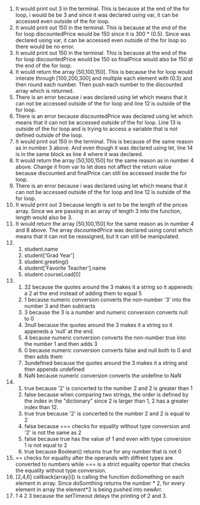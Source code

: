 1. It would print out 3 in the terminal. This is because at the end of the for loop, i would be be 3 and since it was declared using var, it can be accessed even outside of the for loop.
2. It would print out 150 in the terminal. This is because at the end of the for loop discountedPrice would be 150 since it is 300 * (0.5). Since was declared using var, it can be accessed even outside of the for loop so there would be no error.
3. It would print out 150 in the terminal. This is because at the end of the for loop discountedPrice would be 150 so finalPrice would also be 150 at the end of the for loop.
4. It would return the array [50,100,150]. This is because the for loop would interate through [100,200,300] and multiple each element with (0.5) and then round each number. Then push each number to the discounted array which is returned.
5. There is an error because i was declared using let which means that it can not be accessed outside of the for loop and line 12 is outside of the for loop.
6. There is an error because discountedPrice was declared using let which means that it can not be accessed outside of the for loop. Line 13 is outside of the for loop and is trying to access a variable that is not defined outside of the loop.
7.  It would print out 150 in the terminal. This is because of the same reason as in number 3 above. And even though it was declared using let, line 14 is in the same block as line 4 where it was declared.
8.  It would return the array [50,100,150] for the same reason as in number 4 above. Change it from var to let does not affect the return value because discounted and finalPrice can still be accessed inside the for loop. 
9. There is an error because i was declared using let which means that it can not be accessed outside of the for loop and line 12 is outside of the for loop.
10. It would print out 3 because length is set to be the length of the prices array. Since we are passing in an array of length 3 into the function, length would also be 3.
11. It would return the array [50,100,150] for the same reason as in number 4 and 8 above. The array dscountedPrice was declared using const which means that it can not be reassigned, but it can still be manipulated.
12. 
    1.  student.name
    2.  student['Grad Year']
    3.  student.greeting()
    4.  student['Favorite Teacher'].name
    5.  student.courseLoad[0]
13. 
    1.  32 because the quotes around the 3 makes it a string so it appeneds a 2 at the end instead of adding them to equal 5
    2.  1 because numeric conversion converts the non-number '3' into the number 3 and then subtracts
    3.  3 because the 3 is a number and numeric conversion converts null to 0 
    4.  3null because the quotes around the 3 makes it a string so it appeneds a 'null' at the end.
    5.  4 because numeric conversion converts the non-number true into the number 1 and then adds 3
    6.  0 because numeric conversion converts false and null both to 0 and then adds them
    7.  3undefined because the quotes around the 3 makes it a string and then appends undefined
    8.  NaN because numeric conversion converts the undefine to NaN
14.  
      1.    true because '2' is concerted to the number 2 and 2 is greater than 1
      2.    false because when comparing two strings, the order is defined by the index in the "dictionary" since 2 is larger than 1, 2 has a greater index than 12.
      3.    true true because '2' is concerted to the number 2 and 2 is equal to 2
      4.    false because === checks for equality without type conversion and '2' is not the same as 2 
      5.    false because true has the value of 1 and even with type conversion 1 is not equal to 2
      6.    true because Boolean() returns true for any number that is not 0 
15. == checks for equality  after the operands with diffrent types are converted to numbers while === is a strict equality opertor that checks the equality without type conversion.
17. [2,4,6] callback(array[i]) is calling the function doSomething on each element in array. Since doSomthing returns the number * 2, for every element in array the element*2 is being pushed into newArr.
19. 1
4
2
3
because the setTimeout delays the printing of 2 and 3.



